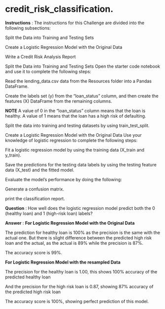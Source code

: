 # credit_risk_classification.

**Instructions** :
The instructions for this Challenge are divided into the following subsections:

Split the Data into Training and Testing Sets

Create a Logistic Regression Model with the Original Data

Write a Credit Risk Analysis Report

Split the Data into Training and Testing Sets
Open the starter code notebook and use it to complete the following steps:

Read the lending_data.csv data from the Resources folder into a Pandas DataFrame.

Create the labels set (y) from the “loan_status” column, and then create the features (X) DataFrame from the remaining columns.


**NOTE**
A value of 0 in the “loan_status” column means that the loan is healthy. A value of 1 means that the loan has a high risk of defaulting.

Split the data into training and testing datasets by using train_test_split.

Create a Logistic Regression Model with the Original Data
Use your knowledge of logistic regression to complete the following steps:

Fit a logistic regression model by using the training data (X_train and y_train).

Save the predictions for the testing data labels by using the testing feature data (X_test) and the fitted model.

Evaluate the model’s performance by doing the following:

Generate a confusion matrix.

print the classification report.



**Question** : How well does the logistic regression model predict both the 0 (healthy loan) and 1 (high-risk loan) labels?

**Answer** :
**For Logistic Regression Model with the Original Data**

The prediction for healthy loan is 100% as the precision is the same with the actual one. But there is slight difference between the predicted high risk loan and the actual, as the actual is 89% while the precision is 87%.

The accuracy score is 99%.


**For Logistic Regression Model with the resampled Data**

The precision for the healthy loan is 1.00, this shows 100% accuracy of the predicted healthy loan

And the precision for the high risk loan is 0.87, showing 87% accuracy of the predicted high risk loan

The accuracy score is 100%, showing perfect prediction of this model.
